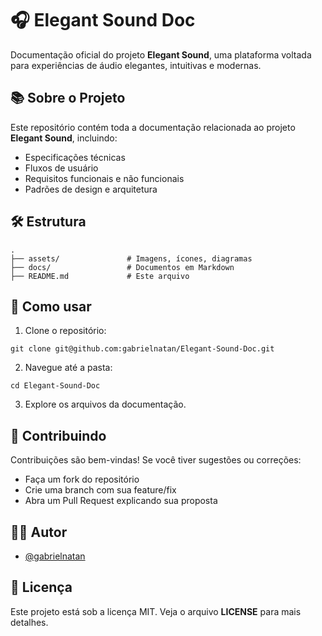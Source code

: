 # 🎧 Elegant Sound Doc

Documentação oficial do projeto **Elegant Sound**, uma plataforma voltada para experiências de áudio elegantes, intuitivas e modernas.

## 📚 Sobre o Projeto

Este repositório contém toda a documentação relacionada ao projeto **Elegant Sound**, incluindo:

- Especificações técnicas  
- Fluxos de usuário  
- Requisitos funcionais e não funcionais  
- Padrões de design e arquitetura  

## 🛠 Estrutura

```
.  
├── assets/               # Imagens, ícones, diagramas  
├── docs/                 # Documentos em Markdown  
├── README.md             # Este arquivo  
```


## 🚀 Como usar

1. Clone o repositório:

```
git clone git@github.com:gabrielnatan/Elegant-Sound-Doc.git
```

2. Navegue até a pasta:

```
cd Elegant-Sound-Doc
```

3. Explore os arquivos da documentação.

## 🧠 Contribuindo

Contribuições são bem-vindas! Se você tiver sugestões ou correções:

- Faça um fork do repositório  
- Crie uma branch com sua feature/fix  
- Abra um Pull Request explicando sua proposta  

## 👨‍💻 Autor

- [@gabrielnatan](https://github.com/gabrielnatan)

## 📄 Licença

Este projeto está sob a licença MIT. Veja o arquivo **LICENSE** para mais detalhes.

